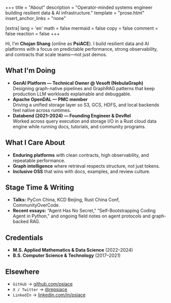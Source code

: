 +++
title = "About"
description = "Operator-minded systems engineer building resilient data & AI infrastructure."
template = "prose.html"
insert_anchor_links = "none"

[extra]
lang = 'en'
math = false
mermaid = false
copy = false
comment = false
reaction = false
+++

Hi, I'm **Chojan Shang** (online as **PsiACE**). I build resilient data and AI platforms with a focus on predictable performance, strong observability, and contracts that scale teams—not just demos.

## What I'm Doing

- **GenAI Platform — Technical Owner @ Vesoft (NebulaGraph)**  
  Designing graph-native pipelines and GraphRAG patterns that keep production LLM workloads explainable and debuggable.
- **Apache OpenDAL — PMC member**  
  Driving a unified storage layer so S3, GCS, HDFS, and local backends feel native across runtimes.
- **Databend (2021–2024) — Founding Engineer & DevRel**  
  Worked across query execution and storage I/O in a Rust cloud data engine while running docs, tutorials, and community programs.

## What I Care About

- **Enduring platforms** with clean contracts, high observability, and repeatable performance.
- **Graph intelligence** where retrieval respects structure, not just tokens.
- **Inclusive OSS** that wins with docs, examples, and review culture.

## Stage Time & Writing

- **Talks:** PyCon China, KCD Beijing, Rust China Conf, CommunityOverCode.
- **Recent essays:** “Agent Has No Secret,” “Self-Bootstrapping Coding Agent in Python,” and ongoing field notes on agent protocols and graph-backed RAG.

## Credentials

- **M.S. Applied Mathematics & Data Science** (2022–2024)  
- **B.S. Computer Science & Technology** (2017–2021)

## Elsewhere

- `GitHub` → [github.com/psiace](https://github.com/psiace)  
- `X / Twitter` → [@repsiace](https://twitter.com/repsiace)  
- `LinkedIn` → [linkedin.com/in/psiace](https://www.linkedin.com/in/psiace)
